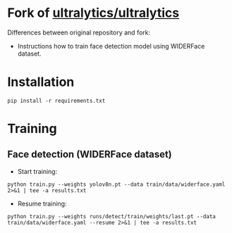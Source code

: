 # Fork of [ultralytics/ultralytics](https://github.com/ultralytics/ultralytics)

Differences between original repository and fork:

* Instructions how to train face detection model using WIDERFace dataset.

# Installation

```shell
pip install -r requirements.txt
```

# Training

## Face detection (WIDERFace dataset)

* Start training:

```shell
python train.py --weights yolov8n.pt --data train/data/widerface.yaml 2>&1 | tee -a results.txt
```

* Resume training:

```shell
python train.py --weights runs/detect/train/weights/last.pt --data train/data/widerface.yaml --resume 2>&1 | tee -a results.txt
```
